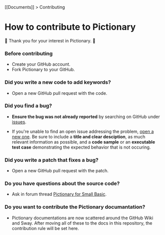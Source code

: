 [[Documents]] > Contributing

# How to contribute to Pictionary

:tada: Thank you for your interest in Pictionary. :tada:

### Before contributing

- Create your GitHub account.
- Fork Pictionary to your GitHub. 

### Did you write a new code to add keywords?

- Open a new GitHub pull request with the code. 

### Did you find a bug?

- **Ensure the bug was not already reported** by searching on GitHub under [issues](https://github.com/nonkitMac/Pictionary/issues).

- If you're unable to find an open issue addressing the problem, [open a new one](https://github.com/nonkitMac/Pictionary/issues/new).  Be sure to include a **title and clear desciption**, as much relevant information as possible, and a **code sample** or an **executable test case** demonstrating the expected behavior that is not occuring.

### Did you write a patch that fixes a bug?

- Open a new GitHub pull request with the patch.

### Do you have questions about the source code?

- Ask in forum thread [Pictionary for Small Basic](https://social.msdn.microsoft.com/Forums/en-US/ca7f175d-fb30-44b8-a47f-64d68f95725d/pictionary-for-small-basic?forum=smallbasic).

### Do you want to contribute the Pictionary documantation?

- Pictionary documentations are now scattered around the GitHub Wiki and Sway. After moving all of these to the docs in this repository, the contribution rule will be set here.
